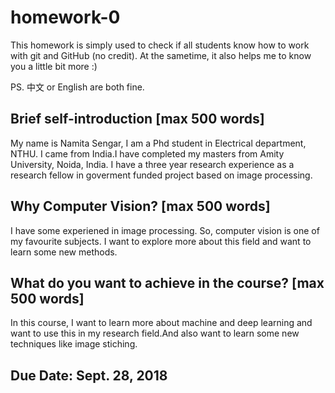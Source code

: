 # homework-0
This homework is simply used to check if all students know how to work with git and GitHub (no credit).
At the sametime, it also helps me to know you a little bit more :)

PS. 中文 or English are both fine.

## Brief self-introduction [max 500 words]
My name is Namita Sengar, I am a Phd student in Electrical department, NTHU. I came from India.I have completed my masters from Amity University, Noida, India. I have a three year research experience as a research fellow in goverment funded project based on image processing.

## Why Computer Vision? [max 500 words]
I have some experiened in image processing. So, computer vision is one of my favourite subjects. I want to explore more about this field and want to learn some new methods.
## What do you want to achieve in the course? [max 500 words]
In this course, I want to learn more about machine and deep learning and want to use this in my research field.And also want to learn some new techniques like image stiching.

## Due Date: Sept. 28, 2018
